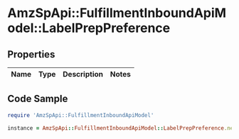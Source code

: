 # AmzSpApi::FulfillmentInboundApiModel::LabelPrepPreference

## Properties

Name | Type | Description | Notes
------------ | ------------- | ------------- | -------------

## Code Sample

```ruby
require 'AmzSpApi::FulfillmentInboundApiModel'

instance = AmzSpApi::FulfillmentInboundApiModel::LabelPrepPreference.new()
```



